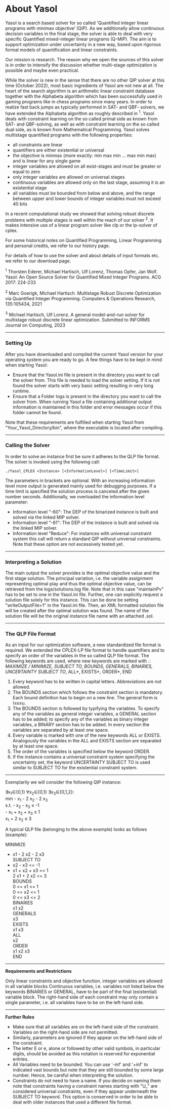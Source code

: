 # About Yasol

Yasol is a search based solver for so called 'Quantified integer linear programs with minimax objective‘ (QIP). As we additionally allow continuous decision variables in the final stage, the solver is able to deal with very specific Quantified mixed-integer linear programs (Q-MIP). The aim is to support optimization under uncertainty in a new way, based upon rigorous formal models of quantification and linear constraints.

Our mission is research. The reason why we open the sources of this solver is in order to intensify the discussion whether multi-stage optimization is possible and maybe even practical. 

While the solver is new in the sense that there are no other QIP solver at this time (October 2022), most basic ingredients of Yasol are not new at all. The heart of the search algorithm is an arithmetic linear constraint database together with the Alphabeta algorithm which has been successfully used in gaming programs like in chess programs since many years. In order to realize fast back jumps as typically performed in SAT- and QBF- solvers, we have extended the Alphabeta algorithm as roughly described in <sup>1</sup>. Yasol deals with constraint learning on the so called primal side as known from SAT- and QBF-solving, as well as with constraint learning on the so called dual side, as is known from Mathematical Programming. Yasol solves multistage quantified programs with the following properties:

* all constraints are linear
* quantifiers are either existential or universal
* the objective is minmax (more exactly: min max min … max min max) and is linear for any single game
* integer variables are allowed on all exist-stages and must be greater or equal to zero
* only integer variables are allowed on universal stages
* continuous variables are allowed only on the last stage, assuming it is an existential stage
* all variables must be bounded from below and above, and the range between upper and lower bounds of integer variables must not exceed 40 bits

In a recent computational study we showed that solving robust discrete problems with multiple stages is well within the reach of our solver <sup>2</sup>. It makes intensive use of a linear program solver like clp or the lp-solver of cplex.

For some historical notes on Quantified Programming, Linear Programming and personal credits, we refer to our history page. 

For details of how to use the solver and about details of input formats etc. we refer to our download page.

<sup>1</sup> Thorsten Ederer, Michael Hartisch, Ulf Lorenz, Thomas Opfer, Jan Wolf. Yasol: An Open Source Solver for Quantified Mixed Integer Programs. ACG 2017: 224-233

<sup>2</sup> Marc Goerigk, Michael Hartisch. Multistage Robust Discrete Optimization via Quantified Integer Programming. Computers & Operations Research, 135:105434, 2021

<sup>3</sup> Michael Hartisch, Ulf Lorenz. A general model-and-run solver for multistage robust discrete linear optimization. Submitted to INFORMS Journal on Computing, 2023

---

### Setting Up

After you have downloaded and compiled the current Yasol version for your operating system you are ready to go. A few things have to be kept in mind when starting Yasol:

* Ensure that the Yasol.ini file is present in the directory you want to call the solver from. This file is needed to load the solver setting. If it is not found the solver starts with very basic setting resulting in very long runtime.
* Ensure that a Folder logs is present in the directory you want to call the solver from. When running Yasol a file containing additional output information is maintained in this folder and error messages occur if this folder cannot be found.

Note that these requirements are fulfilled when starting Yasol from "Your_Yasol_Directory/bin", where the executable is located after compiling.

---

### Calling the Solver

In order to solve an instance first be sure it adheres to the QLP file format. The solver is invoked using the following call:

`./Yasol_CPLEX <Instance> [<InformationLevel>] [<TimeLimit>]`

The parameters in brackets are optional. With an increasing information level more output is generated mainly used for debugging purposes. If a time limit is specified the solution process is canceled after the given number seconds. Additionally, we overloaded the information level parameter:

* Information level "-60": The DEP of the binarized instance is built and solved via the linked MIP solver.
* Information level "-61": The DEP of the instance is built and solved via the linked MIP solver.
* Information level "Reduce": For instances with universal constraint system this call will return a standard QIP without universal constraints.
Note that these option are not excessively tested yet.

---

### Interpreting a Solution

The main output the solver provides is the optimal objective value and the first stage solution. The principal variation, i.e. the variable assignment representing optimal play and thus the optimal objective value, can be retrieved from the logs/solutions.log file. Note that in this case "maintainPv" has to be set to one in the Yasol.ini file. Further, one can explicitly request a solution file solely for this instance. This can be done be setting "writeOutputFile=1" in the Yasol.ini file. Then, an XML formatted solution file will be created after the optimal solution was found. The name of the solution file will be the original instance file name with an attached .sol.

---

### The QLP File Format

As an input for our optimization software, a new standardized file format is required. We extended the CPLEX-LP file format to handle quantifiers and to specify an order of the variables in the so called QLP file format. The following keywords are used, where new keywords are marked with *.:
MAXIMIZE / MINIMIZE, SUBJECT TO, BOUNDS, GENERALS, BINARIES, UNCERTAINTY SUBJECT TO*, ALL*, EXISTS*, ORDER*, END

1. Every keyword has to be written in capital letters. Abbreviations are not allowed.
2. The BOUNDS section which follows the constraint section is mandatory. Each bound definition has to begin on a new line. The general form is l≤x≤u.
3. The BOUNDS section is followed by typifying the variables. To specify any of the variables as general integer variables, a GENERAL section has to be added; to specify any of the variables as binary integer variables, a BINARY section has to be added. In every section the variables are separated by at least one space.
4. Every variable is marked with one of the new keywords ALL or EXISTS. Analogously the variables in the ALL and EXISTS section are separated by at least one space.
5. The order of the variables is specified below the keyword ORDER.
6. If the instance contains a universal constraint system specifying the uncertainty set, the keyword UNCERTAINTY SUBJECT TO is used similar to SUBJECT TO for the existential constraint system.

---

Exemplarily we will consider the following QIP instance: 

∃x<sub>1</sub>∈{0,1}  ∀x<sub>2</sub>∈{0,1}  ∃x<sub>3</sub>∈{0,1,2}: <br>
min	-		x<sub>1</sub>	-	2	x<sub>2</sub>	-	2	x<sub>3</sub> <br>
s.t.	-	x<sub>2</sub>	-	x<sub>3</sub>	≤	-1 <br>
 	    -	x<sub>1</sub>	+	x<sub>2</sub>	+	x<sub>3</sub>	≤	1 <br>
            x<sub>1</sub>	+	2	x<sub>2</sub>	≤	3 

A typical QLP file (belonging to the above example) looks as follows (example):

MINIMIZE <br>
- x1 - 2 x2 - 2 x3 <br>
SUBJECT TO <br>
- x2 - x3 <= -1 <br>
- x1 + x2 + x3 <= 1 <br>
2 x1 + 2 x2 <= 3 <br>
BOUNDS <br>
0 <= x1 <= 1 <br>
0 <= x2 <= 1 <br>
0 <= x3 <= 2 <br>
BINARIES <br>
x1 x2 <br>
GENERALS <br>
x3 <br>
EXISTS <br>
x1 x3 <br>
ALL <br>
x2 <br>
ORDER <br>
x1 x2 x3 <br>
END

---

**Requirements and Restrictions**

Only linear constraints and objective function.
integer variables are allowed in all variable blocks
Continuous variables, i.e. variables not listed below the keywords BINARIES or GENERAL, have to be part of the final (existential) variable block.
The right-hand side of each constraint may only contain a single parameter, i.e. all variables have to be on the left-hand side.

---

**Further Rules**

* Make sure that all variables are on the left-hand side of the constraint. Variables on the right-hand side are not permitted.
* Similarly, parameters are ignored if they appear on the left-hand side of the constraint.
* The letter E or e, alone or followed by other valid symbols, in particular digits, should be avoided as this notation is reserved for exponential entries.
* All Variables need to be bounded. You can use '-inf' and '+inf' to indicated vast bounds but note that they are still bounded by some large number. Hence, be careful when interpreting the solution.
* Constraints do not need to have a name. If you decide on naming them note that constraints having a constraint names starting with "U_" are considered universal constraints, even if they appear underneath the SUBJECT TO keyword. This option is conserved in order to be able to deal with older instances that used a different file format.